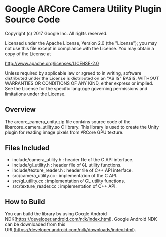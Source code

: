 Google ARCore Camera Utility Plugin Source Code
================================================
Copyright (c) 2017 Google Inc.  All rights reserved.

Licensed under the Apache License, Version 2.0 (the "License");
you may not use this file except in compliance with the License.
You may obtain a copy of the License at

http://www.apache.org/licenses/LICENSE-2.0

Unless required by applicable law or agreed to in writing, software
distributed under the License is distributed on an "AS IS" BASIS,
WITHOUT WARRANTIES OR CONDITIONS OF ANY KIND, either express or implied.
See the License for the specific language governing permissions and
limitations under the License.

## Overview
The arcore_camera_unity.zip file contains source code of the libarcore_camera_utility.so 
C library. This library is used to create the Unity plugin for reading image pixels from 
ARCore GPU texture.

## Files Included
- include/camera_utility.h : header file of the C API interface.
- include/gl_utility.h : header file of GL utility functions.
- include/texture_reader.h : header file of C++ API interface.
- src/camera_utility.cc : implementation of the C API.
- src/gl_utility.cc : implementation of GL utility functions.
- src/texture_reader.cc : implementation of C++ API.

## How to Build
You can build the library by using Google Android NDK(https://developer.android.com/ndk/index.html). 
Google Android NDK can be downloaded from this URL(https://developer.android.com/ndk/downloads/index.html).
